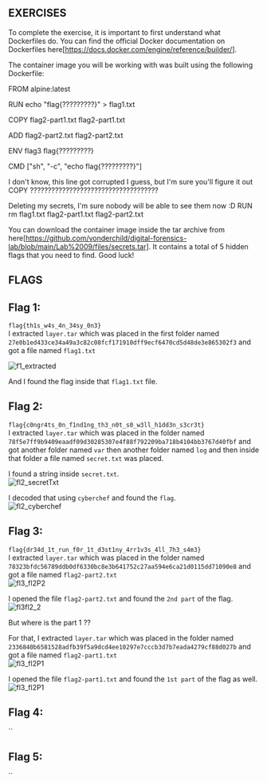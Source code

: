 ##  EXERCISES 
To complete the exercise, it is important to first understand what Dockerfiles do. You can find the official Docker documentation on Dockerfiles here[https://docs.docker.com/engine/reference/builder/].

The container image you will be working with was built using the following Dockerfile:

FROM alpine:latest

RUN echo "flag{?????????}" > flag1.txt

COPY flag2-part1.txt flag2-part1.txt

ADD flag2-part2.txt flag2-part2.txt

ENV flag3 flag{?????????}

CMD ["sh", "-c", "echo flag{?????????}"]

 I don't know, this line got corrupted I guess, but I'm sure you'll figure it out
COPY ????????????????????????????????????

 Deleting my secrets, I'm sure nobody will be able to see them now :D
RUN rm flag1.txt flag2-part1.txt flag2-part2.txt

You can download the container image inside the tar archive from here[https://github.com/vonderchild/digital-forensics-lab/blob/main/Lab%2009/files/secrets.tar]. It contains a total of 5 hidden flags that you need to find. Good luck!



## FLAGS 


## Flag 1:
`flag{th1s_w4s_4n_34sy_0n3}`   
I extracted `layer.tar` which was placed in the first folder named `27e0b1ed433ce34a49a3c82c08fcf171910dff9ecf6470cd5d48de3e865302f3` and got a file named `flag1.txt`   

![f1_extracted](https://user-images.githubusercontent.com/123714177/235437515-ca23ada3-1c60-4940-8535-a0e59abd647e.png)    

And I found the flag inside that `flag1.txt` file.


## Flag 2:
`flag{c0ngr4ts_0n_f1nd1ng_th3_n0t_s0_w3ll_h1dd3n_s3cr3t}`   
I extracted `layer.tar` which was placed in the folder named `78f5e7ff9b9409eaadf09d30285307e4f88f792209ba718b4104bb3767d40fbf` and got another folder named `var` then another folder named `log` and then inside that folder a file named `secret.txt` was placed.    


I found a string inside `secret.txt`.    
![fl2_secretTxt](https://user-images.githubusercontent.com/123714177/235438926-b242cdb7-2909-4aa2-a423-e981712cd39d.png)   

I decoded that using `cyberchef` and found the `flag`.    
![fl2_cyberchef](https://user-images.githubusercontent.com/123714177/235439182-df811f2f-502e-455f-bbac-6930904ed150.png)     



## Flag 3:
`flag{dr34d_1t_run_f0r_1t_d3st1ny_4rr1v3s_4ll_7h3_s4m3}`    
I extracted `layer.tar` which was placed in the folder named `78323bfdc56789ddb0df6330bc8e3b641752c27aa594e6ca21d0115dd71090e8` and got a file named `flag2-part2.txt`   
![fl3_fl2P2](https://user-images.githubusercontent.com/123714177/235440346-28bc12f5-f3e1-4af6-93f5-65025b42369b.png)


I opened the file `flag2-part2.txt` and found the `2nd part` of the flag.    
![fl3fl2_2](https://user-images.githubusercontent.com/123714177/235440592-6c33e239-f165-4929-afc7-deb94adb8190.png)    


But where is the part 1 ??   

For that, I extracted `layer.tar` which was placed in the folder named `2336840b6581528adfb39f5a9dcd4ee10297e7cccb3d7b7eada4279cf88d027b` and got a file named `flag2-part1.txt`  
![fl3_fl2P1](https://user-images.githubusercontent.com/123714177/235440355-e164b3a5-892b-4204-a8d5-a88c5c0b6eac.png)      


I opened the file `flag2-part1.txt` and found the `1st part` of the flag as well.    
![fl3_fl2P1](https://user-images.githubusercontent.com/123714177/235440635-d4fca7b3-ea26-421c-b335-4a1dbab2f02c.png)    


## Flag 4:
``


## Flag 5:
``
